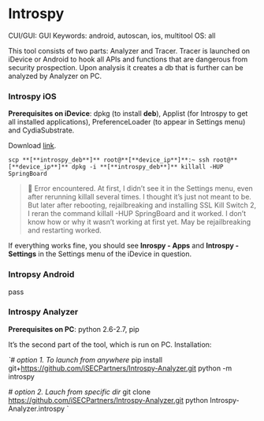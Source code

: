 # Introspy

CUI/GUI: GUI
Keywords: android, autoscan, ios, multitool
OS: all

This tool consists of two parts: Analyzer and Tracer. Tracer is launched on iDevice or Android to hook all APIs and functions that are dangerous from security prospection. Upon analysis it creates a db that is further can be analyzed by Analyzer on PC.

### Introspy iOS

**Prerequisites on iDevice**: dpkg (to install **deb**), Applist (for Introspy to get all installed applications), PreferenceLoader (to appear in Settings menu) and CydiaSubstrate.

Download [link](https://github.com/iSECPartners/Introspy-iOS/releases).

`scp **[**introspy_deb**]** root@**[**device_ip**]**:~
ssh root@**[**device_ip**]**
dpkg -i **[**introspy_deb**]**
killall -HUP SpringBoard`

> 🚫 Error encountered. At first, I didn’t see it in the Settings menu, even after rerunning killall several times. I thought it’s just not meant to be. But later after rebooting, rejailbreaking and installing SSL Kill Switch 2, I reran the command killall -HUP SpringBoard and it worked. I don’t know how or why it wasn’t working at first yet. May be rejailbreaking and restarting worked.

If everything works fine, you should see **Inrospy - Apps** and **Introspy - Settings** in the Settings menu of the iDevice in question.

### Intropsy Android

pass

### Introspy Analyzer

**Prerequisites on PC**: python 2.6-2.7, pip

It’s the second part of the tool, which is run on PC. Installation:

*`# option 1. To launch from anywhere*
pip install git+https://github.com/iSECPartners/Introspy-Analyzer.git
python -m introspy <args>

*# option 2. Lauch from specific dir*
git clone https://github.com/iSECPartners/Introspy-Analyzer.git
python Introspy-Analyzer.introspy <args>`